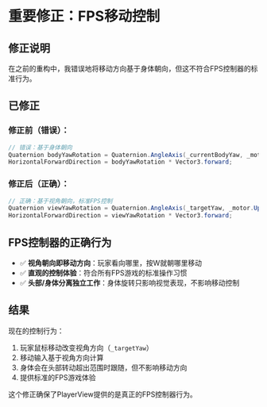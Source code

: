 # 重要修正：FPS移动控制

## 修正说明

在之前的重构中，我错误地将移动方向基于身体朝向，但这不符合FPS控制器的标准行为。

## 已修正

### 修正前（错误）：
```csharp
// 错误：基于身体朝向
Quaternion bodyYawRotation = Quaternion.AngleAxis(_currentBodyYaw, _motor.UpAxis);
HorizontalForwardDirection = bodyYawRotation * Vector3.forward;
```

### 修正后（正确）：
```csharp
// 正确：基于视角朝向，标准FPS控制
Quaternion viewYawRotation = Quaternion.AngleAxis(_targetYaw, _motor.UpAxis);
HorizontalForwardDirection = viewYawRotation * Vector3.forward;
```

## FPS控制器的正确行为

- ✅ **视角朝向即移动方向**：玩家看向哪里，按W就朝哪里移动
- ✅ **直观的控制体验**：符合所有FPS游戏的标准操作习惯
- ✅ **头部/身体分离独立工作**：身体旋转只影响视觉表现，不影响移动控制

## 结果

现在的控制行为：
1. 玩家鼠标移动改变视角方向（`_targetYaw`）
2. 移动输入基于视角方向计算
3. 身体会在头部转动超出范围时跟随，但不影响移动方向
4. 提供标准的FPS游戏体验

这个修正确保了PlayerView提供的是真正的FPS控制器行为。
